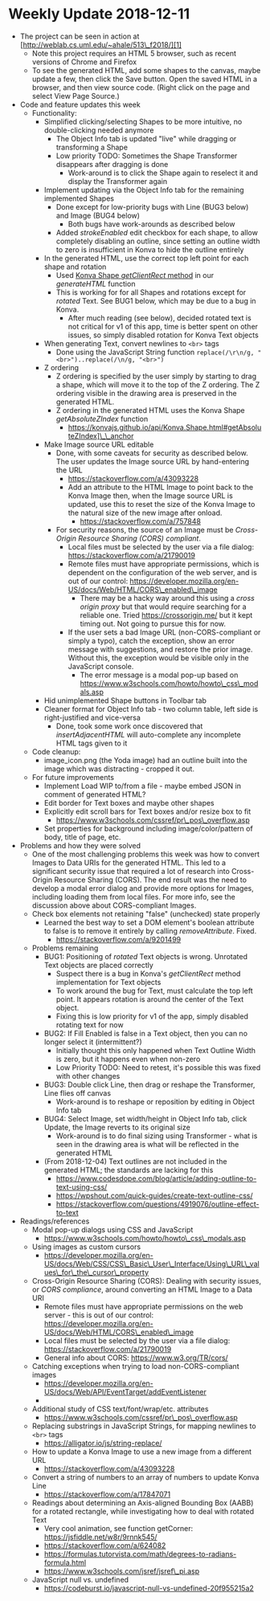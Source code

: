 # Weekly Update 2018-12-11

* The project can be seen in action at [http://weblab.cs.uml.edu/~ahale/513\_f2018/][1]
    * Note this project requires an HTML 5 browser, such as recent versions of Chrome and Firefox
    * To see the generated HTML, add some shapes to the canvas, maybe update a few, then click the Save button. Open the saved HTML in a browser, and then view source code. (Right click on the page and select View Page Source.)
* Code and feature updates this week
    * Functionality:
        * Simplified clicking/selecting Shapes to be more intuitive, no double-clicking needed anymore
            * The Object Info tab is updated "live" while dragging or transforming a Shape
            * Low priority TODO: Sometimes the Shape Transformer disappears after dragging is done
                * Work-around is to click the Shape again to reselect it and display the Transformer again
        * Implement updating via the Object Info tab for the remaining implemented Shapes
            * Done except for low-priority bugs with Line (BUG3 below) and Image (BUG4 below)
                * Both bugs have work-arounds as described below
            * Added _strokeEnabled_ edit checkbox for each shape, to allow completely disabling an outline, since setting an outline width to zero is insufficient in Konva to hide the outline entirely
        * In the generated HTML, use the correct top left point for each shape and rotation
            * Used [Konva Shape _getClientRect_ method][2] in our _generateHTML_ function
            * This is working for for all Shapes and rotations except for _rotated_ Text. See BUG1 below, which may be due to a bug in Konva.
                * After much reading (see below), decided rotated text is not critical for v1 of this app, time is better spent on other issues, so simply disabled rotation for Konva Text objects
        * When generating Text, convert newlines to `<br>` tags
            * Done using the JavaScript String function `replace(/\r\n/g, "<br>")..replace(/\n/g, "<br>")`
        * Z ordering
            * Z ordering is specified by the user simply by starting to drag a shape, which will move it to the top of the Z ordering. The Z ordering visible in the drawing area is preserved in the generated HTML.
            * Z ordering in the generated HTML uses the Konva Shape _getAbsoluteZIndex_ function
                * https://konvajs.github.io/api/Konva.Shape.html#getAbsoluteZIndex]\_\_anchor
        * Make Image source URL editable
            * Done, with some caveats for security as described below. The user updates the Image source URL by hand-entering the URL
                * https://stackoverflow.com/a/43093228
                * Add an attribute to the HTML Image to point back to the Konva Image then, when the Image source URL is updated, use this to reset the size of the Konva Image to the natural size of the new image after onload.
                    * https://stackoverflow.com/a/757848
            * For security reasons, the source of an Image must be _Cross-Origin Resource Sharing (CORS) compliant_.
                * Local files must be selected by the user via a file dialog: https://stackoverflow.com/a/21790019
                * Remote files must have appropriate permissions, which is dependent on the configuration of the web server, and is out of our control: https://developer.mozilla.org/en-US/docs/Web/HTML/CORS\_enabled\_image
                    * There may be a hacky way around this using a _cross origin proxy_ but that would require searching for a reliable one. Tried https://crossorigin.me/ but it kept timing out. Not going to pursue this for now.
                * If the user sets a bad Image URL (non-CORS-compliant or simply a typo), catch the exception, show an error message with suggestions, and restore the prior image. Without this, the exception would be visible only in the JavaScript console.
                    * The error message is a modal pop-up based on https://www.w3schools.com/howto/howto\_css\_modals.asp
        * Hid unimplemented Shape buttons in Toolbar tab
        * Cleaner format for Object Info tab - two column table, left side is right-justified and vice-versa
            * Done, took some work once discovered that _insertAdjacentHTML_ will auto-complete any incomplete HTML tags given to it
    * Code cleanup:
        * image\_icon.png (the Yoda image) had an outline built into the image which was distracting - cropped it out.
    * For future improvements
        * Implement Load WIP to/from a file - maybe embed JSON in comment of generated HTML?
        * Edit border for Text boxes and maybe other shapes
        * Explicitly edit scroll bars for Text boxes and/or resize box to fit
            * https://www.w3schools.com/cssref/pr\_pos\_overflow.asp
        * Set properties for background including image/color/pattern of body, title of page, etc.
* Problems and how they were solved
    * One of the most challenging problems this week was how to convert Images to Data URIs for the generated HTML. This led to a significant security issue that required a lot of research into Cross-Origin Resource Sharing (CORS). The end result was the need to develop a modal error dialog and provide more options for Images, including loading them from local files. For more info, see the discussion above about CORS-compliant Images.
    * Check box elements not retaining "false" (unchecked) state properly
        * Learned the best way to set a DOM element's boolean attribute to false is to remove it entirely by calling _removeAttribute_. Fixed.
            * https://stackoverflow.com/a/9201499
    * Problems remaining
        * BUG1: Positioning of _rotated_ Text objects is wrong. Unrotated Text objects are placed correctly
            * Suspect there is a bug in Konva's _getClientRect_ method implementation for Text objects
            * To work around the bug for Text, must calculate the top left point. It appears rotation is around the center of the Text object.
            * Fixing this is low priority for v1 of the app, simply disabled rotating text for now
        * BUG2: If Fill Enabled is false in a Text object, then you can no longer select it (intermittent?)
            * Initially thought this only happened when Text Outline Width is zero, but it happens even when non-zero
            * Low Priority TODO: Need to retest, it's possible this was fixed with other changes
        * BUG3: Double click Line, then drag or reshape the Transformer, Line flies off canvas
            * Work-around is to reshape or reposition by editing in Object Info tab
        * BUG4: Select Image, set width/height in Object Info tab, click Update, the Image reverts to its original size
            * Work-around is to do final sizing using Transformer - what is seen in the drawing area is what will be reflected in the generated HTML
        * (From 2018-12-04) Text outlines are not included in the generated HTML; the standards are lacking for this
            * https://www.codesdope.com/blog/article/adding-outline-to-text-using-css/
            * https://wpshout.com/quick-guides/create-text-outline-css/
            * https://stackoverflow.com/questions/4919076/outline-effect-to-text
* Readings/references
    * Modal pop-up dialogs using CSS and JavaScript
        * https://www.w3schools.com/howto/howto\_css\_modals.asp
    * Using images as custom cursors
        * https://developer.mozilla.org/en-US/docs/Web/CSS/CSS\_Basic\_User\_Interface/Using\_URL\_values\_for\_the\_cursor\_property
    * Cross-Origin Resource Sharing (CORS): Dealing with security issues, or _CORS compliance_, around converting an HTML Image to a Data URI
        * Remote files must have appropriate permissions on the web server - this is out of our control: https://developer.mozilla.org/en-US/docs/Web/HTML/CORS\_enabled\_image
        * Local files must be selected by the user via a file dialog: https://stackoverflow.com/a/21790019
        * General info about CORS: https://www.w3.org/TR/cors/
    * Catching exceptions when trying to load non-CORS-compliant images
        * https://developer.mozilla.org/en-US/docs/Web/API/EventTarget/addEventListener
        * 
    * Additional study of CSS text/font/wrap/etc. attributes
        * https://www.w3schools.com/cssref/pr\_pos\_overflow.asp
    * Replacing substrings in JavaScript Strings, for mapping newlines to `<br>` tags
        * https://alligator.io/js/string-replace/
    * How to update a Konva Image to use a new image from a different URL
        * https://stackoverflow.com/a/43093228
    * Convert a string of numbers to an array of numbers to update Konva Line
        * https://stackoverflow.com/a/17847071
    * Readings about determining an Axis-aligned Bounding Box (AABB) for a rotated rectangle, while investigating how to deal with rotated Text
        * Very cool animation, see function getCorner: https://jsfiddle.net/w8r/9rnnk545/
        * https://stackoverflow.com/a/624082
        * https://formulas.tutorvista.com/math/degrees-to-radians-formula.html
        * https://www.w3schools.com/jsref/jsref\_pi.asp
    * JavaScript null vs. undefined
        * https://codeburst.io/javascript-null-vs-undefined-20f955215a2

[1]: http://weblab.cs.uml.edu/~ahale/513_f2018/
[2]: https://konvajs.github.io/api/Konva.Shape.html#getClientRect__anchor
